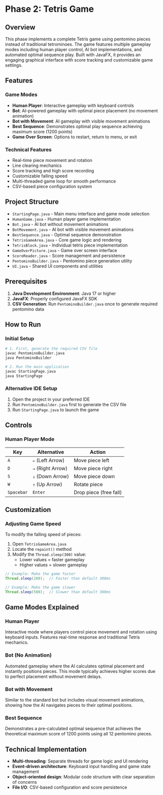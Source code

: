 # Phase 2: Tetris Game

## Overview

This phase implements a complete Tetris game using pentomino pieces instead of traditional tetrominoes. The game features multiple gameplay modes including human player control, AI bot implementations, and automated optimal sequence play. Built with JavaFX, it provides an engaging graphical interface with score tracking and customizable game settings.

## Features

### Game Modes

- **Human Player**: Interactive gameplay with keyboard controls
- **Bot**: AI-powered gameplay with optimal piece placement (no movement animation)
- **Bot with Movement**: AI gameplay with visible movement animations
- **Best Sequence**: Demonstrates optimal play sequence achieving maximum score (1200 points)
- **Game Over Screen**: Options to restart, return to menu, or exit

### Technical Features

- Real-time piece movement and rotation
- Line clearing mechanics
- Score tracking and high score recording
- Customizable falling speed
- Multi-threaded game loop for smooth performance
- CSV-based piece configuration system

## Project Structure

- `StartingPage.java` - Main menu interface and game mode selection
- `HumanGame.java` - Human player game implementation
- `Bot.java` - AI bot without movement animations
- `BotMovement.java` - AI bot with visible movement animations
- `BestSequence.java` - Optimal sequence demonstration
- `TetrisGameArea.java` - Core game logic and rendering
- `TetrisBlock.java` - Individual tetris piece implementation
- `GameOverPicture.java` - Game over screen interface
- `ScoreReader.java` - Score management and persistence
- `PentominoBuilder.java` - Pentomino piece generation utility
- `UI.java` - Shared UI components and utilities

## Prerequisites

1. **Java Development Environment**: Java 17 or higher
2. **JavaFX**: Properly configured JavaFX SDK
3. **CSV Generation**: Run `PentominoBuilder.java` once to generate required pentomino data

## How to Run

### Initial Setup
```bash
# 1. First, generate the required CSV file
javac PentominoBuilder.java
java PentominoBuilder

# 2. Run the main application
javac StartingPage.java
java StartingPage
```

### Alternative IDE Setup
1. Open the project in your preferred IDE
2. Run `PentominoBuilder.java` first to generate the CSV file
3. Run `StartingPage.java` to launch the game

## Controls

### Human Player Mode

| Key | Alternative | Action |
|-----|-------------|--------|
| `A` | `←` (Left Arrow) | Move piece left |
| `D` | `→` (Right Arrow) | Move piece right |
| `S` | `↓` (Down Arrow) | Move piece down |
| `W` | `↑` (Up Arrow) | Rotate piece |
| `Spacebar` | `Enter` | Drop piece (free fall) |

## Customization

### Adjusting Game Speed

To modify the falling speed of pieces:

1. Open `TetrisGameArea.java`
2. Locate the `repaint()` method
3. Modify the `Thread.sleep(300)` value:
   - Lower values = faster gameplay
   - Higher values = slower gameplay

```java
// Example: Make the game faster
Thread.sleep(200);  // Faster than default 300ms

// Example: Make the game slower  
Thread.sleep(500);  // Slower than default 300ms
```

## Game Modes Explained

### Human Player
Interactive mode where players control piece movement and rotation using keyboard inputs. Features real-time response and traditional Tetris mechanics.

### Bot (No Animation)
Automated gameplay where the AI calculates optimal placement and instantly positions pieces. This mode typically achieves higher scores due to perfect placement without movement delays.

### Bot with Movement
Similar to the standard bot but includes visual movement animations, showing how the AI navigates pieces to their optimal positions.

### Best Sequence
Demonstrates a pre-calculated optimal sequence that achieves the theoretical maximum score of 1200 points using all 12 pentomino pieces.

## Technical Implementation

- **Multi-threading**: Separate threads for game logic and UI rendering
- **Event-driven architecture**: Keyboard input handling and game state management
- **Object-oriented design**: Modular code structure with clear separation of concerns
- **File I/O**: CSV-based configuration and score persistence
